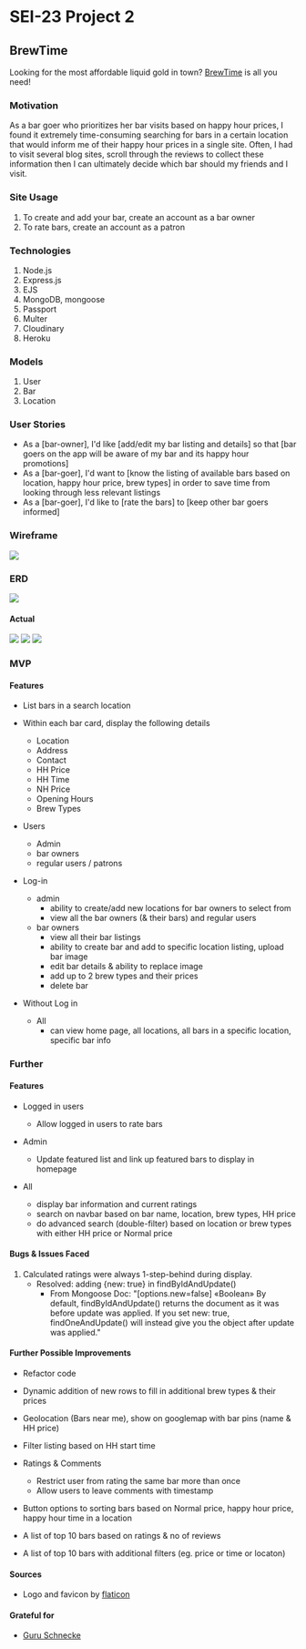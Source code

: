 # SEI-23 Project 2

## BrewTime
Looking for the most affordable liquid gold in town? 
[BrewTime](https://brewtime.herokuapp.com/) is all you need!

### Motivation
As a bar goer who prioritizes her bar visits based on happy hour prices, I found it extremely time-consuming searching for bars in a certain location that would inform me of their happy hour prices in a single site. Often, I had to visit several blog sites, scroll through the reviews to collect these information then I can ultimately decide which bar should my friends and I visit. 

### Site Usage
1. To create and add your bar, create an account as a bar owner
2. To rate bars, create an account as a patron

### Technologies
1. Node.js
2. Express.js
3. EJS
4. MongoDB, mongoose
5. Passport
6. Multer
7. Cloudinary
8. Heroku


### Models
1. User
2. Bar
3. Location


### User Stories
- As a [bar-owner], I'd like [add/edit my bar listing and details] so that [bar goers on the app will be aware of my bar and its happy hour promotions]
- As a [bar-goer], I'd want to [know the listing of available bars based on location, happy hour price, brew types] in order to save time from looking through less relevant listings
- As a [bar-goer], I'd like to [rate the bars] to [keep other bar goers informed]


### Wireframe 
<img src="MDfiles/BTwireframe.png">

### ERD
<img src="MDfiles/sketchmodel.jpg">

#### Actual
<img src="MDfiles/homepage.png">
<img src="MDfiles/barsinlocation.png">
<img src="MDfiles/barpage.png">


### MVP 
#### Features
- List bars in a search location
- Within each bar card, display the following details
    - Location
    - Address
    - Contact
    - HH Price
    - HH Time
    - NH Price
    - Opening Hours
    - Brew Types

- Users 
    - Admin
    - bar owners
    - regular users / patrons

- Log-in
    - admin
        - ability to create/add new locations for bar owners to select from
        - view all the bar owners (& their bars) and regular users
    - bar owners 
        - view all their bar listings
        - ability to create bar and add to specific location listing, upload bar image
        - edit bar details & ability to replace image
        - add up to 2 brew types and their prices
        - delete bar


- Without Log in
    - All
        - can view home page, all locations, all bars in a specific location, specific bar info
        

### Further
#### Features
- Logged in users
    - Allow logged in users to rate bars
    
- Admin
    - Update featured list and link up featured bars to display in homepage

- All
    - display bar information and current ratings
    - search on navbar based on bar name, location, brew types, HH price
    - do advanced search (double-filter) based on location or brew types with either HH price or Normal price


#### Bugs & Issues Faced
1. Calculated ratings were always 1-step-behind during display. 
    - Resolved: adding {new: true} in findByIdAndUpdate()
        - From Mongoose Doc: "[options.new=false] «Boolean» By default, findByIdAndUpdate() returns the document as it was before update was applied. If you set new: true, findOneAndUpdate() will instead give you the object after update was applied."



#### Further Possible Improvements
- Refactor code
- Dynamic addition of new rows to fill in additional brew types & their prices
- Geolocation (Bars near me), show on googlemap with bar pins (name & HH price) 
- Filter listing based on HH start time
- Ratings & Comments
    - Restrict user from rating the same bar more than once
    - Allow users to leave comments with timestamp

- Button options to sorting bars based on Normal price, happy hour price, happy hour time in a location 
- A list of top 10 bars based on ratings & no of reviews 
- A list of top 10 bars with additional filters (eg. price or time or locaton)


#### Sources
- Logo and favicon by [flaticon](https://www.flaticon.com/)


#### Grateful for
- [Guru Schnecke](https://github.com/guru-schnecke)



